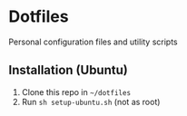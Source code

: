# Dotfiles

Personal configuration files and utility scripts

## Installation (Ubuntu)

1. Clone this repo in `~/dotfiles`
2. Run `sh setup-ubuntu.sh` (not as root)
